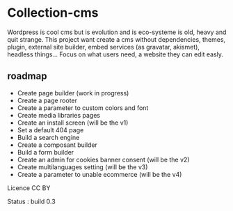 # Collection-cms
Wordpress is cool cms but is evolution and is eco-systeme is old, heavy and quit strange. 
This project want create a cms without dependencies, themes, plugin, external site builder, embed services (as gravatar, akismet), headless things...
Focus on what users need, a website they can edit easly.

## roadmap 
- Create page builder (work in progress)
- Create a page rooter
- Create a parameter to custom colors and font
- Create media libraries pages
- Create an install screen (will be the v1)
- Set a default 404 page
- Build a search engine
- Create a composant builder
- Build a form builder
- Create an admin for cookies banner consent (will be the v2)
- Create multilanguages setting (will be the v3)
- Create a parameter to unable ecommerce (will be the v4)


Licence CC BY

Status : build 0.3